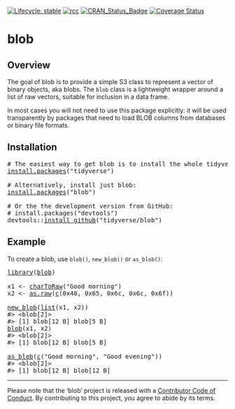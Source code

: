 <!-- badges: start -->

[![Lifecycle: stable](https://img.shields.io/badge/lifecycle-stable-brightgreen.svg)](https://lifecycle.r-lib.org/articles/stages.html#stable) [![rcc](https://github.com/tidyverse/blob/workflows/rcc/badge.svg)](https://github.com/tidyverse/blob/actions) [![CRAN_Status_Badge](https://www.r-pkg.org/badges/version/blob)](https://cran.r-project.org/package=blob) [![Coverage Status](https://codecov.io/gh/tidyverse/blob/branch/main/graph/badge.svg)](https://app.codecov.io/gh/tidyverse/blob)

<!-- badges: end -->

<!-- README.md is generated from README.Rmd. Please edit that file -->

# blob

## Overview

The goal of blob is to provide a simple S3 class to represent a vector of binary objects, aka blobs. The `blob` class is a lightweight wrapper around a list of raw vectors, suitable for inclusion in a data frame.

In most cases you will not need to use this package explicitly: it will be used transparently by packages that need to load BLOB columns from databases or binary file formats.

## Installation

<pre class='chroma'>
<span class='c'># The easiest way to get blob is to install the whole tidyverse:</span>
<span class='nf'><a href='https://rdrr.io/r/utils/install.packages.html'>install.packages</a></span><span class='o'>(</span><span class='s'>"tidyverse"</span><span class='o'>)</span>

<span class='c'># Alternatively, install just blob:</span>
<span class='nf'><a href='https://rdrr.io/r/utils/install.packages.html'>install.packages</a></span><span class='o'>(</span><span class='s'>"blob"</span><span class='o'>)</span>

<span class='c'># Or the the development version from GitHub:</span>
<span class='c'># install.packages("devtools")</span>
<span class='nf'>devtools</span><span class='nf'>::</span><span class='nf'><a href='https://devtools.r-lib.org//reference/remote-reexports.html'>install_github</a></span><span class='o'>(</span><span class='s'>"tidyverse/blob"</span><span class='o'>)</span></pre>

## Example

To create a blob, use `blob()`, `new_blob()` or `as_blob()`:

<pre class='chroma'>
<span class='kr'><a href='https://rdrr.io/r/base/library.html'>library</a></span><span class='o'>(</span><span class='nv'><a href='https://blob.tidyverse.org'>blob</a></span><span class='o'>)</span>

<span class='nv'>x1</span> <span class='o'>&lt;-</span> <span class='nf'><a href='https://rdrr.io/r/base/rawConversion.html'>charToRaw</a></span><span class='o'>(</span><span class='s'>"Good morning"</span><span class='o'>)</span>
<span class='nv'>x2</span> <span class='o'>&lt;-</span> <span class='nf'><a href='https://rdrr.io/r/base/raw.html'>as.raw</a></span><span class='o'>(</span><span class='nf'><a href='https://rdrr.io/r/base/c.html'>c</a></span><span class='o'>(</span><span class='m'>0x48</span>, <span class='m'>0x65</span>, <span class='m'>0x6c</span>, <span class='m'>0x6c</span>, <span class='m'>0x6f</span><span class='o'>)</span><span class='o'>)</span>

<span class='nf'><a href='https://blob.tidyverse.org/reference/blob.html'>new_blob</a></span><span class='o'>(</span><span class='nf'><a href='https://rdrr.io/r/base/list.html'>list</a></span><span class='o'>(</span><span class='nv'>x1</span>, <span class='nv'>x2</span><span class='o'>)</span><span class='o'>)</span>
<span class='c'>#&gt; &lt;blob[2]&gt;</span>
<span class='c'>#&gt; [1] blob[12 B] blob[5 B]</span>
<span class='nf'><a href='https://blob.tidyverse.org/reference/blob.html'>blob</a></span><span class='o'>(</span><span class='nv'>x1</span>, <span class='nv'>x2</span><span class='o'>)</span>
<span class='c'>#&gt; &lt;blob[2]&gt;</span>
<span class='c'>#&gt; [1] blob[12 B] blob[5 B]</span>

<span class='nf'><a href='https://blob.tidyverse.org/reference/blob.html'>as_blob</a></span><span class='o'>(</span><span class='nf'><a href='https://rdrr.io/r/base/c.html'>c</a></span><span class='o'>(</span><span class='s'>"Good morning"</span>, <span class='s'>"Good evening"</span><span class='o'>)</span><span class='o'>)</span>
<span class='c'>#&gt; &lt;blob[2]&gt;</span>
<span class='c'>#&gt; [1] blob[12 B] blob[12 B]</span></pre>

------------------------------------------------------------------------

Please note that the ‘blob’ project is released with a [Contributor Code of Conduct](https://github.com/tidyverse/blob/blob/main/CODE_OF_CONDUCT.md). By contributing to this project, you agree to abide by its terms.
